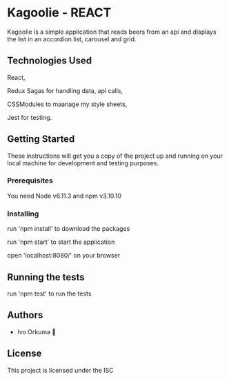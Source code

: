 # Kagoolie - REACT

Kagoolie is a simple application that reads beers from an api and displays the list in an accordion list, carousel and grid.

## Technologies Used
React,

Redux Sagas for handling data, api calls,

CSSModules to maanage my style sheets,

Jest for testing.

## Getting Started

These instructions will get you a copy of the project up and running on your local machine for development and testing purposes.

### Prerequisites

You need Node v6.11.3 and npm v3.10.10

### Installing

run 'npm install' to download the packages

run 'npm start' to start the application

open 'localhost:8080/' on your browser

## Running the tests

run 'npm test' to run the tests

## Authors

* Ivo Orkuma 

## License

This project is licensed under the ISC
